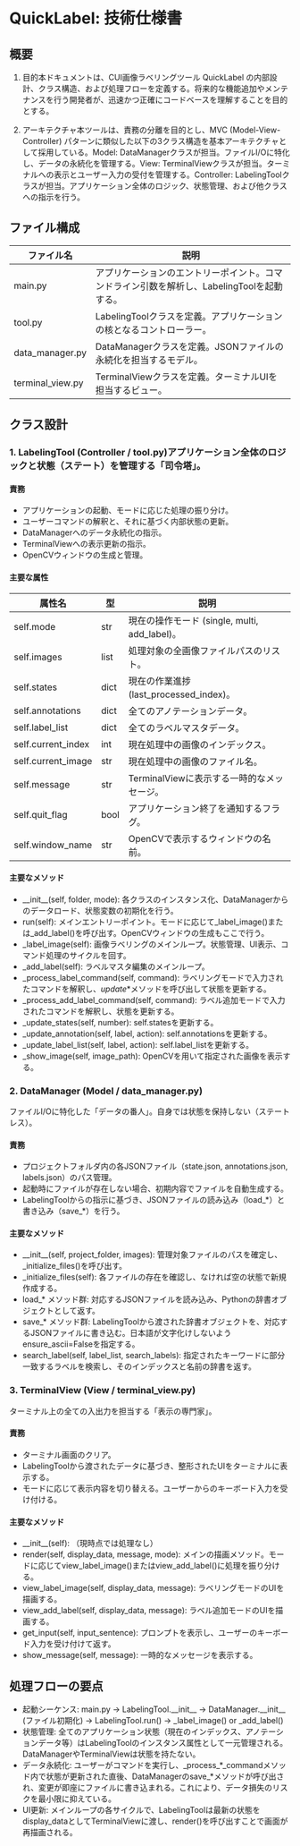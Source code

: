 # QuickLabel: 技術仕様書
## 概要  
1. 目的本ドキュメントは、CUI画像ラベリングツール QuickLabel の内部設計、クラス構造、および処理フローを定義する。将来的な機能追加やメンテナンスを行う開発者が、迅速かつ正確にコードベースを理解することを目的とする。

2. アーキテクチャ本ツールは、責務の分離を目的とし、MVC (Model-View-Controller) パターンに類似した以下の3クラス構造を基本アーキテクチャとして採用している。Model: DataManagerクラスが担当。ファイルI/Oに特化し、データの永続化を管理する。View: TerminalViewクラスが担当。ターミナルへの表示とユーザー入力の受付を管理する。Controller: LabelingToolクラスが担当。アプリケーション全体のロジック、状態管理、および他クラスへの指示を行う。

## ファイル構成
| ファイル名 | 説明 |
| --- | --- |
| main.py | アプリケーションのエントリーポイント。コマンドライン引数を解析し、LabelingToolを起動する。 |
| tool.py | LabelingToolクラスを定義。アプリケーションの核となるコントローラー。 | 
| data_manager.py | DataManagerクラスを定義。JSONファイルの永続化を担当するモデル。 |
| terminal_view.py | TerminalViewクラスを定義。ターミナルUIを担当するビュー。 |

## クラス設計
### 1. LabelingTool (Controller / tool.py)アプリケーション全体のロジックと状態（ステート）を管理する「司令塔」。  
#### 責務
- アプリケーションの起動、モードに応じた処理の振り分け。
- ユーザーコマンドの解釈と、それに基づく内部状態の更新。
- DataManagerへのデータ永続化の指示。
- TerminalViewへの表示更新の指示。
- OpenCVウィンドウの生成と管理。

#### 主要な属性
| 属性名 | 型 | 説明 |
| --- | --- | --- |
| self.mode | str | 現在の操作モード (single, multi, add_label)。|
| self.images | list | 処理対象の全画像ファイルパスのリスト。 |
| self.states | dict | 現在の作業進捗 (last_processed_index)。 |
| self.annotations | dict | 全てのアノテーションデータ。 |
| self.label_list | dict | 全てのラベルマスタデータ。 |
| self.current_index | int | 現在処理中の画像のインデックス。 |
| self.current_image | str | 現在処理中の画像のファイル名。 |
| self.message | str | TerminalViewに表示する一時的なメッセージ。|
| self.quit_flag | bool | アプリケーション終了を通知するフラグ。 |
| self.window_name | str | OpenCVで表示するウィンドウの名前。 |

#### 主要なメソッド
- \_\_init__(self, folder, mode): 各クラスのインスタンス化、DataManagerからのデータロード、状態変数の初期化を行う。
- run(self): メインエントリーポイント。モードに応じて_label_image()または_add_label()を呼び出す。OpenCVウィンドウの生成もここで行う。
- _label_image(self): 画像ラベリングのメインループ。状態管理、UI表示、コマンド処理のサイクルを回す。
- _add_label(self): ラベルマスタ編集のメインループ。
- _process_label_command(self, command): ラベリングモードで入力されたコマンドを解釈し、_update_*メソッドを呼び出して状態を更新する。
- _process_add_label_command(self, command): ラベル追加モードで入力されたコマンドを解釈し、状態を更新する。
- _update_states(self, number): self.statesを更新する。
- _update_annotation(self, label, action): self.annotationsを更新する。
- _update_label_list(self, label, action): self.label_listを更新する。
- _show_image(self, image_path): OpenCVを用いて指定された画像を表示する。

### 2. DataManager (Model / data_manager.py)
ファイルI/Oに特化した「データの番人」。自身では状態を保持しない（ステートレス）。
#### 責務
- プロジェクトフォルダ内の各JSONファイル（state.json, annotations.json, labels.json）のパス管理。
- 起動時にファイルが存在しない場合、初期内容でファイルを自動生成する。
- LabelingToolからの指示に基づき、JSONファイルの読み込み（load\_\*）と書き込み（save\_\*）を行う。

#### 主要なメソッド
- \_\_init__(self, project_folder, images): 管理対象ファイルのパスを確定し、_initialize_files()を呼び出す。
- _initialize_files(self): 各ファイルの存在を確認し、なければ空の状態で新規作成する。
- load_* メソッド群: 対応するJSONファイルを読み込み、Pythonの辞書オブジェクトとして返す。
- save_* メソッド群: LabelingToolから渡された辞書オブジェクトを、対応するJSONファイルに書き込む。日本語が文字化けしないようensure_ascii=Falseを指定する。
- search_label(self, label_list, search_labels): 指定されたキーワードに部分一致するラベルを検索し、そのインデックスと名前の辞書を返す。

### 3. TerminalView (View / terminal_view.py)
ターミナル上の全ての入出力を担当する「表示の専門家」。
#### 責務
- ターミナル画面のクリア。
- LabelingToolから渡されたデータに基づき、整形されたUIをターミナルに表示する。
- モードに応じて表示内容を切り替える。ユーザーからのキーボード入力を受け付ける。

#### 主要なメソッド
- \_\_init__(self): （現時点では処理なし）
- render(self, display_data, message, mode): メインの描画メソッド。モードに応じてview_label_image()またはview_add_label()に処理を振り分ける。
- view_label_image(self, display_data, message): ラベリングモードのUIを描画する。
- view_add_label(self, display_data, message): ラベル追加モードのUIを描画する。
- get_input(self, input_sentence): プロンプトを表示し、ユーザーのキーボード入力を受け付けて返す。
- show_message(self, message): 一時的なメッセージを表示する。

## 処理フローの要点
- 起動シーケンス: main.py -> LabelingTool.\_\_init__ -> DataManager.\_\_init__ (ファイル初期化) -> LabelingTool.run() -> _label_image() or _add_label()
- 状態管理: 全てのアプリケーション状態（現在のインデックス、アノテーションデータ等）はLabelingToolのインスタンス属性として一元管理される。DataManagerやTerminalViewは状態を持たない。
- データ永続化: ユーザーがコマンドを実行し、\_process\_\*\_commandメソッド内で状態が更新された直後、DataManagerのsave\_\*メソッドが呼び出され、変更が即座にファイルに書き込まれる。これにより、データ損失のリスクを最小限に抑えている。
- UI更新: メインループの各サイクルで、LabelingToolは最新の状態をdisplay_dataとしてTerminalViewに渡し、render()を呼び出すことで画面が再描画される。